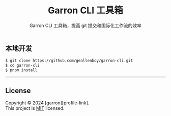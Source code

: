 <div align="center"><a name="readme-top"></a>

<h1 align="center">Garron CLI 工具箱</h1>
Garron CLI 工具箱，提高 git 提交和国际化工作流的效率

</div>

<br/>

## 本地开发

```bash
$ git clone https://github.com/geallenboy/garron-cli.git
$ cd garron-cli
$ pnpm install
```

---

## License

Copyright © 2024 \[garron]\[profile-link]. <br />
This project is [MIT](./LICENSE) licensed.
